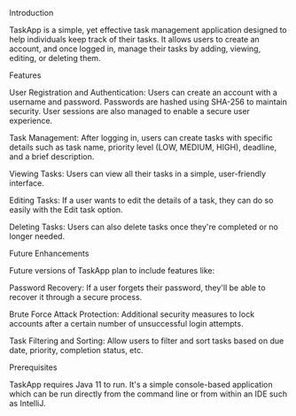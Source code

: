 Introduction

TaskApp is a simple, yet effective task management application designed to help individuals keep track of their tasks. It allows users to create an account, and once logged in, manage their tasks by adding, viewing, editing, or deleting them.

Features

User Registration and Authentication: Users can create an account with a username and password. Passwords are hashed using SHA-256 to maintain security. User sessions are also managed to enable a secure user experience.

Task Management: After logging in, users can create tasks with specific details such as task name, priority level (LOW, MEDIUM, HIGH), deadline, and a brief description.

Viewing Tasks: Users can view all their tasks in a simple, user-friendly interface.

Editing Tasks: If a user wants to edit the details of a task, they can do so easily with the Edit task option.

Deleting Tasks: Users can also delete tasks once they're completed or no longer needed.

Future Enhancements

Future versions of TaskApp plan to include features like:

Password Recovery: If a user forgets their password, they'll be able to recover it through a secure process.

Brute Force Attack Protection: Additional security measures to lock accounts after a certain number of unsuccessful login attempts.

Task Filtering and Sorting: Allow users to filter and sort tasks based on due date, priority, completion status, etc.

Prerequisites

TaskApp requires Java 11 to run. It's a simple console-based application which can be run directly from the command line or from within an IDE such as IntelliJ.
